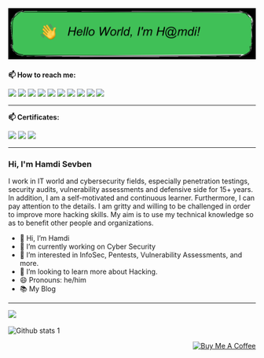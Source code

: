 ![--](https://github.com/h4md153v63n/h4md153v63n/blob/main/oie_ft3HoVLd24pY.png)
---
<tr> 
          <b>📫 How to reach me:</b>
</tr>

[<img src="https://img.icons8.com/color/344/linktree.png" width="3.5%"/>](https://bit.ly/3DZiDN1)
[<img src="https://img.icons8.com/color/48/000000/linkedin.png" width="3.5%"/>](https://bit.ly/34BKvtC)
[<img src="https://img.icons8.com/color/48/000000/github.png" width="3.5%"/>](https://bit.ly/3JNmXkK)
[<img src="https://img.icons8.com/color/48/000000/medium.png" width="3.5%"/>](https://bit.ly/394wuGt)
[<img src="https://img.icons8.com/color/48/000000/twitter.png" width="3.5%"/>](https://bit.ly/3hXDWV6)
[<img src="https://img.icons8.com/color/48/000000/youtube.png" width="3.5%"/>](https://bit.ly/34uRgNA)
[<img src="https://miro.medium.com/max/1220/1*kZDwNIxYuMsAyTUrx1vD0Q.png" width="3.5%"/>](https://bit.ly/3wJAhTH)
[<img src="https://img.icons8.com/color/48/000000/facebook.png" width="3.5%"/>](https://bit.ly/3hUvENM)
[<img src="https://img.icons8.com/color/344/sladeshare--v1.png" width="3.5%"/>](https://bit.ly/35Ypzh5)
[<img src="https://img.icons8.com/bubbles/344/duolingo-logo.png" width="3.5%"/>](https://bit.ly/3juH37D)

----

<tr> 
          <b>📫 Certificates:</b>
</tr>

[<img src="https://images.credly.com/size/680x680/images/394a708e-5858-4a2c-89ff-407fc4c34509/image.png" width="7.5%"/>](https://www.credly.com/badges/8ef5abd8-ad73-47cf-a8d5-1a03afaca09c)
[<img src="https://images.credly.com/size/680x680/images/87ef04a1-b68d-4c11-acaf-a5b1d4c2c9ea/CompTIA_PenTest_2B.png" width="7.5%"/>](https://www.credly.com/badges/3cb06a17-66b1-49d2-bc19-6867d99c2841)
[<img src="https://cybertechacademy.az/wp-content/uploads/2021/08/ceh.jpg" width="7.5%"/>](https://aspen.eccouncil.org/VerifyBadge?type=certification&a=C6R7T9cjD6QlI6G9ykIgWBHp5ySh83vD5VxIAW4rXfI=)


----

### Hi, I'm Hamdi Sevben

I work in IT world and cybersecurity fields, especially penetration testings, security audits, vulnerability assessments and defensive side for 15+ years. In addition, I am a self-motivated and continuous learner. Furthermore, I can pay attention to the details. I am gritty and willing to be challenged in order to improve more hacking skills. My aim is to use my technical knowledge so as to benefit other people and organizations.

- 👋 Hi, I’m Hamdi
- 🔭 I’m currently working on Cyber Security
- 🌱 I’m interested in InfoSec, Pentests, Vulnerability Assessments, and more.
- 💞️ I’m looking to learn more about Hacking.
- 😄 Pronouns: he/him
- 📚 My Blog

----
[![](https://visitor-badge.laobi.icu/badge?page_id=h4md153v63n.h4md153v63n)](#)

![Github stats 1](https://github-readme-stats.vercel.app/api?username=h4md153v63n&show_icons=true&theme=dark) 

<p align="right">
<a href="https://www.buymeacoffee.com/" target="_blank"><img src="https://cdn.buymeacoffee.com/buttons/default-white.png" alt="Buy Me A Coffee" height="40" width="170" ></a>

